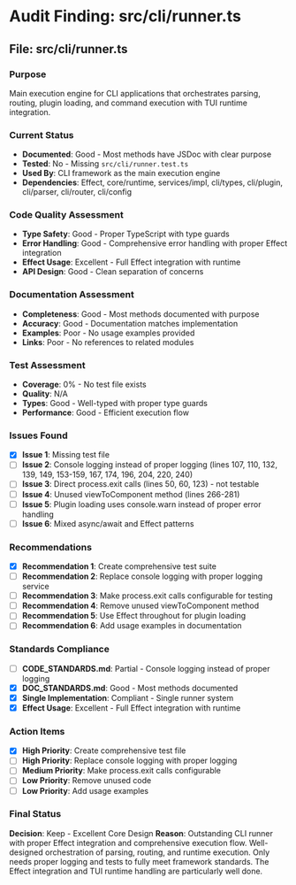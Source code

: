# Audit Finding: src/cli/runner.ts

## File: src/cli/runner.ts

### Purpose
Main execution engine for CLI applications that orchestrates parsing, routing, plugin loading, and command execution with TUI runtime integration.

### Current Status
- **Documented**: Good - Most methods have JSDoc with clear purpose
- **Tested**: No - Missing `src/cli/runner.test.ts`
- **Used By**: CLI framework as the main execution engine
- **Dependencies**: Effect, core/runtime, services/impl, cli/types, cli/plugin, cli/parser, cli/router, cli/config

### Code Quality Assessment
- **Type Safety**: Good - Proper TypeScript with type guards
- **Error Handling**: Good - Comprehensive error handling with proper Effect integration
- **Effect Usage**: Excellent - Full Effect integration with runtime
- **API Design**: Good - Clean separation of concerns

### Documentation Assessment
- **Completeness**: Good - Most methods documented with purpose
- **Accuracy**: Good - Documentation matches implementation
- **Examples**: Poor - No usage examples provided
- **Links**: Poor - No references to related modules

### Test Assessment
- **Coverage**: 0% - No test file exists
- **Quality**: N/A
- **Types**: Good - Well-typed with proper type guards
- **Performance**: Good - Efficient execution flow

### Issues Found
- [x] **Issue 1**: Missing test file
- [ ] **Issue 2**: Console logging instead of proper logging (lines 107, 110, 132, 139, 149, 153-159, 167, 174, 196, 204, 220, 240)
- [ ] **Issue 3**: Direct process.exit calls (lines 50, 60, 123) - not testable
- [ ] **Issue 4**: Unused viewToComponent method (lines 266-281)
- [ ] **Issue 5**: Plugin loading uses console.warn instead of proper error handling
- [ ] **Issue 6**: Mixed async/await and Effect patterns

### Recommendations
- [x] **Recommendation 1**: Create comprehensive test suite
- [ ] **Recommendation 2**: Replace console logging with proper logging service
- [ ] **Recommendation 3**: Make process.exit calls configurable for testing
- [ ] **Recommendation 4**: Remove unused viewToComponent method
- [ ] **Recommendation 5**: Use Effect throughout for plugin loading
- [ ] **Recommendation 6**: Add usage examples in documentation

### Standards Compliance
- [ ] **CODE_STANDARDS.md**: Partial - Console logging instead of proper logging
- [x] **DOC_STANDARDS.md**: Good - Most methods documented
- [x] **Single Implementation**: Compliant - Single runner system
- [x] **Effect Usage**: Excellent - Full Effect integration with runtime

### Action Items
- [x] **High Priority**: Create comprehensive test file
- [ ] **High Priority**: Replace console logging with proper logging
- [ ] **Medium Priority**: Make process.exit calls configurable
- [ ] **Low Priority**: Remove unused code
- [ ] **Low Priority**: Add usage examples

### Final Status
**Decision**: Keep - Excellent Core Design
**Reason**: Outstanding CLI runner with proper Effect integration and comprehensive execution flow. Well-designed orchestration of parsing, routing, and runtime execution. Only needs proper logging and tests to fully meet framework standards. The Effect integration and TUI runtime handling are particularly well done.